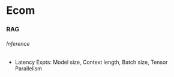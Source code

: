 # Ecom



### RAG 

###### Inference
- Latency Expts: Model size, Context length, Batch size, Tensor Parallelism